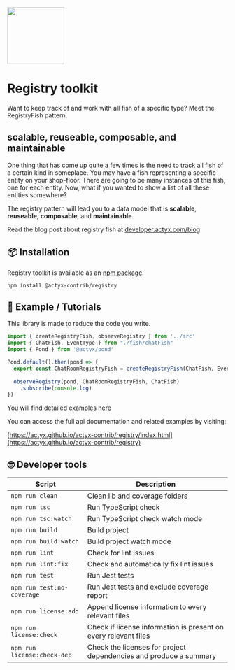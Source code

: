 <img width="130px" src="https://raw.githubusercontent.com/actyx-contrib/registry/master/registry-icon.png?token=AATHWQKNNTOL4FZ7QT2V5SK64QH7Y">

# Registry toolkit

Want to keep track of and work with all fish of a specific type? Meet the RegistryFish pattern.

## scalable, reuseable, composable, and maintainable

One thing that has come up quite a few times is the need to track all fish of a certain kind in someplace. You may have a fish representing a specific entity on your shop-floor. There are going to be many instances of this fish, one for each entity. Now, what if you wanted to show a list of all these entities somewhere?

The registry pattern will lead you to a data model that is **scalable**, **reuseable**, **composable**, and **maintainable**.

Read the blog post about registry fish at [developer.actyx.com/blog](https://developer.actyx.com/blog/2020/06/15/registry-fishes)

## 📦 Installation

Registry toolkit is available as an [npm package](https://www.npmjs.com/package/@actyx-contrib/registry).

```shell
npm install @actyx-contrib/registry
```

## 📖 Example / Tutorials

This library is made to reduce the code you write.

```typescript
import { createRegistryFish, observeRegistry } from '../src'
import { ChatFish, EventType } from "./fish/chatFish"
import { Pond } from '@actyx/pond'

Pond.default().then(pond => {
  export const ChatRoomRegistryFish = createRegistryFish(ChatFish, EventType.message)
  
  observeRegistry(pond, ChatRoomRegistryFish, ChatFish)
    .subscribe(console.log)
})
```

You will find detailed examples [here](https://github.com/actyx-contrib/registry/tree/master/example)

You can access the full api documentation and related examples by visiting:

[https://actyx.github.io/actyx-contrib/registry/index.html](https://actyx.github.io/actyx-contrib/registry)


## 🤓 Developer tools

| Script | Description  |
|---|---|
| `npm run clean` | Clean lib and coverage folders |
| `npm run tsc` | Run TypeScript check |
| `npm run tsc:watch` | Run TypeScript check watch mode |
| `npm run build` | Build project |
| `npm run build:watch` | Build project watch mode |
| `npm run lint` | Check for lint issues |
| `npm run lint:fix` | Check and automatically fix lint issues |
| `npm run test` | Run Jest tests |
| `npm run test:no-coverage` | Run Jest tests and exclude coverage report |
| `npm run license:add` | Append license information to every relevant files |
| `npm run license:check` | Check if license information is present on every relevant files |
| `npm run license:check-dep` | Check the licenses for project dependencies and produce a summary |
